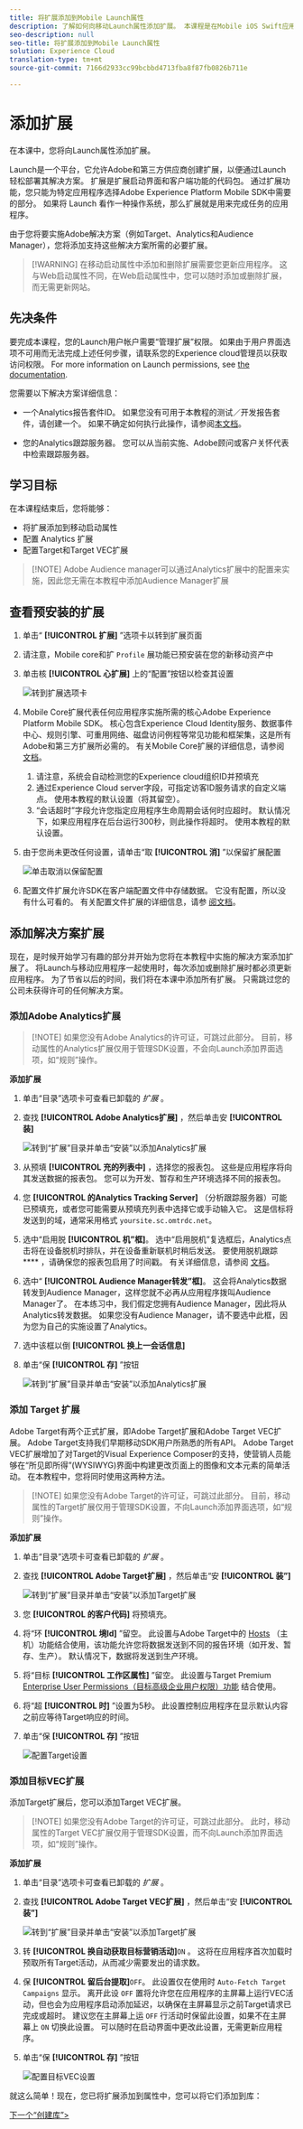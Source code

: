 ```yaml
---
title: 将扩展添加到Mobile Launch属性
description: 了解如何向移动Launch属性添加扩展。 本课程是在Mobile iOS Swift应用程序中实施Experience cloud教程的一部分。
seo-description: null
seo-title: 将扩展添加到Mobile Launch属性
solution: Experience Cloud
translation-type: tm+mt
source-git-commit: 7166d2933cc99bcbbd4713fba8f87fb0826b711e

---
```



# 添加扩展

在本课中，您将向Launch属性添加扩展。

Launch是一个平台，它允许Adobe和第三方供应商创建扩展，以便通过Launch轻松部署其解决方案。 扩展是扩展启动界面和客户端功能的代码包。 通过扩展功能，您只能为特定应用程序选择Adobe Experience Platform Mobile SDK中需要的部分。  如果将 Launch 看作一种操作系统，那么扩展就是用来完成任务的应用程序。

由于您将要实施Adobe解决方案（例如Target、Analytics和Audience Manager），您将添加支持这些解决方案所需的必要扩展。

>[!WARNING] 在移动启动属性中添加和删除扩展需要您更新应用程序。 这与Web启动属性不同，在Web启动属性中，您可以随时添加或删除扩展，而无需更新网站。

## 先决条件

要完成本课程，您的Launch用户帐户需要“管理扩展”权限。 如果由于用户界面选项不可用而无法完成上述任何步骤，请联系您的Experience cloud管理员以获取访问权限。 For more information on Launch permissions, see [the documentation](https://docs.adobe.com/content/help/en/launch/using/reference/admin/user-permissions.html).

您需要以下解决方案详细信息：

* 一个Analytics报告套件ID。 如果您没有可用于本教程的测试／开发报告套件，请创建一个。 如果不确定如何执行此操作，请参阅[本文档](https://docs.adobe.com/content/help/en/analytics/admin/manage-report-suites/new-report-suite/new-report-suite.html)。

* 您的Analytics跟踪服务器。 您可以从当前实施、Adobe顾问或客户关怀代表中检索跟踪服务器。

## 学习目标

在本课程结束后，您将能够：

* 将扩展添加到移动启动属性
* 配置 Analytics 扩展
* 配置Target和Target VEC扩展

>[!NOTE] Adobe Audience manager可以通过Analytics扩展中的配置来实施，因此您无需在本教程中添加Audience Manager扩展

## 查看预安装的扩展

1. 单击“ **[!UICONTROL 扩展]** ”选项卡以转到扩展页面
1. 请注意，Mobile core和扩 `Profile` 展功能已预安装在您的新移动资产中
1. 单击核 **[!UICONTROL 心扩展]** 上的“配置”按钮以检查其设置

   ![转到扩展选项卡](images/mobile-extensions-installed-default.png)

1. Mobile Core扩展代表任何应用程序实施所需的核心Adobe Experience Platform Mobile SDK。 核心包含Experience Cloud Identity服务、数据事件中心、规则引擎、可重用网络、磁盘访问例程等常见功能和框架集，这是所有Adobe和第三方扩展所必需的。  有关Mobile Core扩展的详细信息，请参阅 [文档](https://aep-sdks.gitbook.io/docs/using-mobile-extensions/mobile-core)。

   1. 请注意，系统会自动检测您的Experience cloud组织ID并预填充
   1. 通过Experience Cloud server字段，可指定访客ID服务请求的自定义端点。 使用本教程的默认设置（将其留空）。
   1. “会话超时”字段允许您指定应用程序生命周期会话何时应超时。 默认情况下，如果应用程序在后台运行300秒，则此操作将超时。 使用本教程的默认设置。

1. 由于您尚未更改任何设置，请单击“取 **[!UICONTROL 消]** ”以保留扩展配置

   ![单击取消以保留配置](images/mobile-extensions-core-cancel.png)

1. 配置文件扩展允许SDK在客户端配置文件中存储数据。 它没有配置，所以没有什么可看的。 有关配置文件扩展的详细信息，请参 [阅文档](https://aep-sdks.gitbook.io/docs/using-mobile-extensions/profile)。

## 添加解决方案扩展

现在，是时候开始学习有趣的部分并开始为您将在本教程中实施的解决方案添加扩展了。 将Launch与移动应用程序一起使用时，每次添加或删除扩展时都必须更新应用程序。 为了节省以后的时间，我们将在本课中添加所有扩展。 只需跳过您的公司未获得许可的任何解决方案。

### 添加Adobe Analytics扩展

>[!NOTE] 如果您没有Adobe Analytics的许可证，可跳过此部分。 目前，移动属性的Analytics扩展仅用于管理SDK设置，不会向Launch添加界面选项，如“规则”操作。

**添加扩展**

1. 单击“目录”选项卡可查看已卸载的 _扩展_ 。

1. 查找 **[!UICONTROL Adobe Analytics扩展]** ，然后单击安 **[!UICONTROL 装]**

   ![转到“扩展”目录并单击“安装”以添加Analytics扩展](images/mobile-extensions-catalog-installAnalytics.png)

1. 从预填 **[!UICONTROL 充的列表中]** ，选择您的报表包。 这些是应用程序将向其发送数据的报表包。 您可以为开发、暂存和生产环境选择不同的报表包。
1. 您 **[!UICONTROL 的Analytics Tracking Server]** （分析跟踪服务器）可能已预填充，或者您可能需要从预填充列表中选择它或手动输入它。 这是信标将发送到的域，通常采用格式 `yoursite.sc.omtrdc.net`。
1. 选中“启用脱 **[!UICONTROL 机”框]**。 选中“启用脱机”复选框后，Analytics点击将在设备脱机时排队，并在设备重新联机时稍后发送。 要使用脱机跟踪 **** ，请确保您的报表包启用了时间戳。 有关详细信息，请参阅 [ 文档](https://docs.adobe.com/content/help/en/analytics/implementation/javascript-implementation/offline-tracking.html)。
1. 选中“ **[!UICONTROL Audience Manager转发”框]**。 这会将Analytics数据转发到Audience Manager，这样您就不必再从应用程序拨叫Audience Manager了。 在本练习中，我们假定您拥有Audience Manager，因此将从Analytics转发数据。 如果您没有Audience Manager，请不要选中此框，因为您为自己的实施设置了Analytics。
1. 选中该框以倒 **[!UICONTROL 换上一会话信息]**
1. 单击“保 **[!UICONTROL 存]** ”按钮

   ![转到“扩展”目录并单击“安装”以添加Analytics扩展](images/mobile-extensions-analytics-settings.png)

### 添加 Target 扩展

Adobe Target有两个正式扩展，即Adobe Target扩展和Adobe Target VEC扩展。 Adobe Target支持我们早期移动SDK用户所熟悉的所有API。 Adobe Target VEC扩展增加了对Target的Visual Experience Composer的支持，使营销人员能够在“所见即所得”(WYSIWYG)界面中构建更改页面上的图像和文本元素的简单活动。 在本教程中，您将同时使用这两种方法。

>[!NOTE] 如果您没有Adobe Target的许可证，可跳过此部分。 目前，移动属性的Target扩展仅用于管理SDK设置，不向Launch添加界面选项，如“规则”操作。

**添加扩展**

1. 单击“目录”选项卡可查看已卸载的 _扩展_ 。

1. 查找 **[!UICONTROL Adobe Target扩展]** ，然后单击“安 **[!UICONTROL 装”]**

   ![转到“扩展”目录并单击“安装”以添加Target扩展](images/mobile-extensions-catalog-installTarget.png)

1. 您 **[!UICONTROL 的客户代码]** 将预填充。
1. 将“环 **[!UICONTROL 境Id]** ”留空。 此设置与Adobe Target中的 [Hosts](https://docs.adobe.com/help/en/target/using/administer/hosts.html) （主机）功能结合使用，该功能允许您将数据发送到不同的报告环境（如开发、暂存、生产）。 默认情况下，数据将发送到生产环境。
1. 将“目标 **[!UICONTROL 工作区属性]** ”留空。 此设置与Target Premium [Enterprise User Permissions（目标高级企业用户权限）功能](https://docs.adobe.com/content/help/en/target/using/administer/manage-users/enterprise/property-channel.html) 结合使用。
1. 将“超 **[!UICONTROL 时]** ”设置为5秒。 此设置控制应用程序在显示默认内容之前应等待Target响应的时间。
1. 单击“保 **[!UICONTROL 存]** ”按钮

   ![配置Target设置](images/mobile-extensions-target-settings.png)

### 添加目标VEC扩展

添加Target扩展后，您可以添加Target VEC扩展。

>[!NOTE] 如果您没有Adobe Target的许可证，可跳过此部分。 此时，移动属性的Target VEC扩展仅用于管理SDK设置，而不向Launch添加界面选项，如“规则”操作。

**添加扩展**

1. 单击“目录”选项卡可查看已卸载的 _扩展_ 。

1. 查找 **[!UICONTROL Adobe Target VEC扩展]** ，然后单击“安 **[!UICONTROL 装”]**

   ![转到“扩展”目录并单击“安装”以添加Target扩展](images/mobile-extensions-catalog-installTargetVEC.png)

1. 转 **[!UICONTROL 换自动获取目标营销活动]**`ON` 。 这将在应用程序首次加载时预取所有Target活动，从而减少需要发出的请求数。
1. 保 **[!UICONTROL 留后台提取]**`OFF`。 此设置仅在使用时 `Auto-Fetch Target Campaigns` 显示。  离开此设 `OFF` 置将允许您在应用程序的主屏幕上运行VEC活动，但也会为应用程序启动添加延迟，以确保在主屏幕显示之前Target请求已完成或超时。 建议您在主屏幕上运 `OFF` 行活动时保留此设置，如果不在主屏幕上 `ON` 切换此设置。  可以随时在启动界面中更改此设置，无需更新应用程序。
1. 单击“保 **[!UICONTROL 存]** ”按钮

   ![配置目标VEC设置](images/mobile-extensions-targetVEC-settings.png)

就这么简单！现在，您已将扩展添加到属性中，您可以将它们添加到库：

[下一个“创建库”&gt;](launch-create-a-library.md)